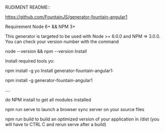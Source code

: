 RUDIMENT README::


https://github.com/FountainJS/generator-fountain-angular1

Requirement Node 6+ && NPM 3+

This generator is targeted to be used with Node >= 6.0.0 and NPM => 3.0.0. You can check your version number with the command

node --version && npm --version
Install

Install required tools yo:

npm install -g yo
Install generator-fountain-angular1:

npm install -g generator-fountain-angular1

....

do NPM install to get all modules installed



npm run serve 
to launch a browser sync server on your source files

npm run build 
to build an optimized version of your application in /dist
(you will have to CTRL C and rerun serve after a build)
